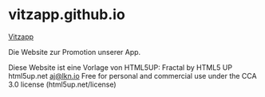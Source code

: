 # vitzapp.github.io

[Vitzapp](https://vitzapp.github.io)

Die Website zur Promotion unserer App.























Diese Website ist eine Vorlage von HTML5UP:
Fractal by HTML5 UP
html5up.net aj@lkn.io
Free for personal and commercial use under the CCA 3.0 license (html5up.net/license)